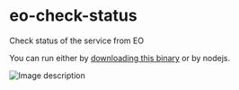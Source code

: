 # eo-check-status
Check status of the service from EO

You can run either by [downloading this binary](https://github.com/Mikecoon/eo-check-status/releases/download/1.0/eo-status.exe) or by nodejs.

![Image description](https://github.com/Mikecoon/eo-check-status/blob/static/screenshot.png?raw=true)
